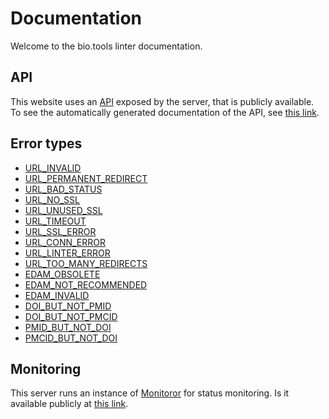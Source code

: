 # Documentation

Welcome to the bio.tools linter documentation.

## API

This website uses an [API](https://en.wikipedia.org/wiki/API) exposed by the server, that is publicly available.
To see the automatically generated documentation of the API, see [this link](/api/documentation).

## Error types

- [URL\_INVALID](/docs/URL_INVALID)
- [URL\_PERMANENT\_REDIRECT](/docs/URL_PERMANENT_REDIRECT)
- [URL\_BAD\_STATUS](/docs/URL_BAD_STATUS)
- [URL\_NO\_SSL](/docs/URL_NO_SSL)
- [URL\_UNUSED\_SSL](/docs/URL_UNUSED_SSL)
- [URL\_TIMEOUT](/docs/URL_TIMEOUT)
- [URL\_SSL\_ERROR](/docs/URL_SSL_ERROR)
- [URL\_CONN\_ERROR](/docs/URL_CONN_ERROR)
- [URL\_LINTER\_ERROR](/docs/URL_LINTER_ERROR)
- [URL\_TOO\_MANY\_REDIRECTS](/docs/URL_TOO_MANY_REDIRECTS)
- [EDAM\_OBSOLETE](/docs/EDAM_OBSOLETE)
- [EDAM\_NOT\_RECOMMENDED](/docs/EDAM_NOT_RECOMMENDED)
- [EDAM\_INVALID](/docs/EDAM_INVALID)
- [DOI\_BUT\_NOT\_PMID](/docs/PublishingIDConversions)
- [DOI\_BUT\_NOT\_PMCID](/docs/PublishingIDConversions)
- [PMID\_BUT\_NOT\_DOI](/docs/PublishingIDConversions)
- [PMCID\_BUT\_NOT\_DOI](/docs/PublishingIDConversions)

## Monitoring

This server runs an instance of [Monitoror](https://monitoror.com/) for status monitoring. Is it available publicly at [this link](/dash/).

